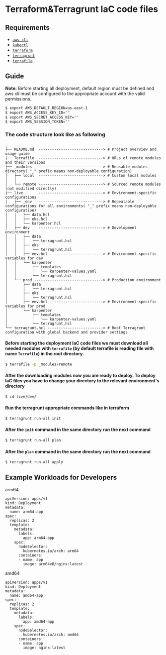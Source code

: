# Terraform&Terragrunt IaC code files

## Requirements

- [`aws-cli`](https://docs.aws.amazon.com/cli/latest/userguide/getting-started-install.html)
- [`kubectl`](https://docs.aws.amazon.com/eks/latest/userguide/install-kubectl.html)
- [`terraform`](https://learn.hashicorp.com/tutorials/terraform/install-cli)
- [`terragrunt`](https://terragrunt.gruntwork.io/docs/getting-started/install/)
- [`terrafile`](https://github.com/coretech/terrafile#how-to-install)

## Guide

**Note:** Before starting all deployment, default region must be defined and aws cli must be configured to the appropriate account with the valid permissions.

```bash
$ export AWS_DEFAULT_REGION=us-east-1
$ export AWS_ACCESS_KEY_ID=""
$ export AWS_SECRET_ACCESS_KEY=""
$ export AWS_SESSION_TOKEN=""
```


### The code structure look like as following
```
.
├── README.md  -----------------------------> # Project overview and usage guide
├── Terrafile  -----------------------------> # URLs of remote modules and their versions
├── _modules   -----------------------------> # Reusable modules directory( "_" prefix means non-deployable configuration)
│   ├── local  -----------------------------> # Custom local modules
│   │
│   └── remote -----------------------------> # Sourced remote modules (not modified directly)
├── live       -----------------------------> # Environment-specific configurations
│   ├── _env   -----------------------------> # Repeatable configurations for all environments( "_" prefix means non-deployable configuration)
│   │   ├── data.hcl
│   │   ├── eks.hcl
│   │   └── karpenter.hcl
│   ├── dev    -----------------------------> # Development environment
│   │   ├── data
│   │   │   └── terragrunt.hcl
│   │   ├── eks
│   │   │   └── terragrunt.hcl
│   │   ├── env.hcl ------------------------> # Environment-specific variables for dev
│   │   └── karpenter
│   │       ├── templates
│   │       │   └── karpenter-values.yaml
│   │       └── terragrunt.hcl
│   └── prod -------------------------------> # Production environment
│       ├── data
│       │   └── terragrunt.hcl
│       ├── eks
│       │   └── terragrunt.hcl
│       ├── env.hcl ------------------------> # Environment-specific variables for prod
│       └── karpenter
│           ├── templates
│           │   └── karpenter-values.yaml
│           └── terragrunt.hcl
└── terragrunt.hcl -------------------------> # Root Terragrunt configuration with global backend and provider settings
```

#### Before starting the deployment IaC code files we must download all needed modules with `terrafile` (by default terrafile is reading file with name `Terrafile`) in the root directory.

```bash
$ terrafile -p _modules/remote
```

#### After the downloading modules now you are ready to deploy. To deploy IaC files you have to change your directory to the relevant environment's directory

```bash
$ cd live/dev/
```

#### Run the terragrunt appropriate commands like in terraform

```bash
$ terragrunt run-all init
```

#### After the `init` command in the same directory run the next command

```bash
$ terragrunt run-all plan
```

#### After the `plan` command in the same directory run the next command

```bash
$ terragrunt run-all apply
```

## Example Workloads for Developers
arm64
```
apiVersion: apps/v1
kind: Deployment
metadata:
  name: arm64-app
spec:
  replicas: 2
  template:
    metadata:
      labels:
        app: arm64-app
    spec:
      nodeSelector:
        kubernetes.io/arch: arm64
      containers:
      - name: app
        image: arm64v8/nginx:latest
```
amd64
```
apiVersion: apps/v1
kind: Deployment
metadata:
  name: amd64-app
spec:
  replicas: 2
  template:
    metadata:
      labels:
        app: amd64-app
    spec:
      nodeSelector:
        kubernetes.io/arch: amd64
      containers:
      - name: app
        image: nginx:latest
```